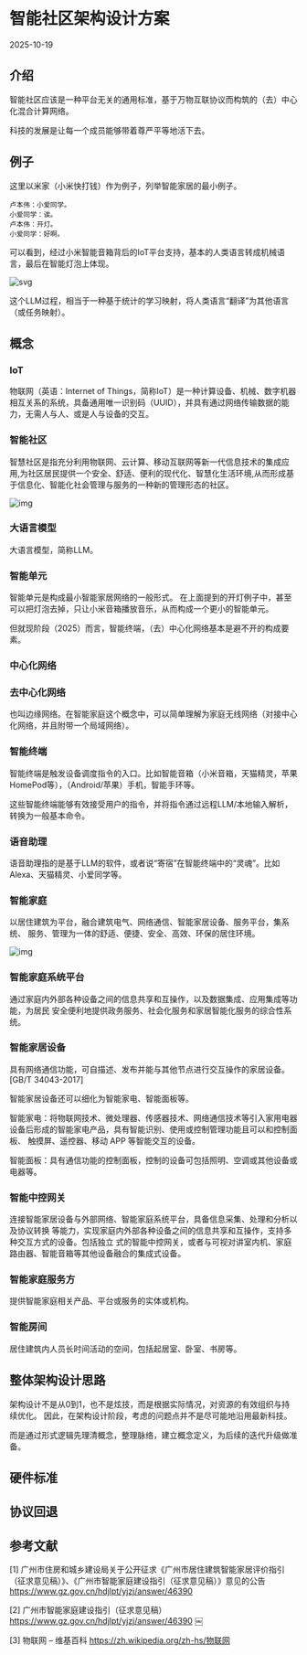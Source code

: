 # 智能社区架构设计方案

2025-10-19

## 介绍

智能社区应该是一种平台无关的通用标准，基于万物互联协议而构筑的（去）中心化混合计算网络。

科技的发展是让每一个成员能够带着尊严平等地活下去。

## 例子

这里以米家（小米快打钱）作为例子，列举智能家居的最小例子。

```LLM
卢本伟：小爱同学。
小爱同学：诶。
卢本伟：开灯。
小爱同学：好啊。
```

可以看到，经过小米智能音箱背后的IoT平台支持，基本的人类语言转成机械语言，最后在智能灯泡上体现。

![svg](img/light.png)

这个LLM过程，相当于一种基于统计的学习映射，将人类语言“翻译”为其他语言（或任务映射）。

## 概念

### IoT

物联网（英语：Internet of Things，简称IoT）是一种计算设备、机械、数字机器相互关系的系统，具备通用唯一识别码（UUID），并具有通过网络传输数据的能力，无需人与人、或是人与设备的交互。

### 智能社区

智慧社区是指充分利用物联网、云计算、移动互联网等新一代信息技术的集成应用,为社区居民提供一个安全、舒适、便利的现代化、智慧化生活环境,从而形成基于信息化、智能化社会管理与服务的一种新的管理形态的社区。

![img](img/community.png)

### 大语言模型

大语言模型，简称LLM。

### 智能单元

智能单元是构成最小智能家居网络的一般形式。
在上面提到的开灯例子中，甚至可以把灯泡去掉，只让小米音箱播放音乐，从而构成一个更小的智能单元。

但就现阶段（2025）而言，智能终端，（去）中心化网络基本是避不开的构成要素。

### 中心化网络

### 去中心化网络

也叫边缘网络。在智能家庭这个概念中，可以简单理解为家庭无线网络（对接中心化网络，并且附带一个局域网络）。

### 智能终端

智能终端是触发设备调度指令的入口。比如智能音箱（小米音箱，天猫精灵，苹果HomePod等），（Android/苹果）手机，智能手环等。

这些智能终端能够有效接受用户的指令，并将指令通过远程LLM/本地输入解析，转换为一般基本命令。

### 语音助理

语音助理指的是基于LLM的软件，或者说“寄宿”在智能终端中的“灵魂”。比如Alexa、天猫精灵、小爱同学等。

### 智能家庭

以居住建筑为平台，融合建筑电气、网络通信、智能家居设备、服务平台，集系统、
服务、管理为一体的舒适、便捷、安全、高效、环保的居住环境。

![img](img/smart_home.png)

### 智能家庭系统平台

通过家庭内外部各种设备之间的信息共享和互操作，以及数据集成、应用集成等功能，为居民
安全便利地提供政务服务、社会化服务和家居智能化服务的综合性系统。

### 智能家居设备

具有网络通信功能，可自描述、发布并能与其他节点进行交互操作的家居设备。
[GB/T 34043-2017]

智能家居设备还可以细化为智能家电、智能面板等。

智能家电：将物联网技术、微处理器、传感器技术、网络通信技术等引入家用电器
设备后形成的智能家电产品，具有智能识别、使用或控制管理功能且可以和控制面板、
触摸屏、遥控器、移动 APP 等智能交互的设备。

智能面板：具有通信功能的控制面板，控制的设备可包括照明、空调或其他设备或电器等。

### 智能中控网关

连接智能家居设备与外部网络、智能家庭系统平台，具备信息采集、处理和分析以及协议转换
等能力，实现家庭内外部各种设备之间的信息共享和互操作，支持多种交互方式的设备。包括独立
式的智能中控网关，或者与可视对讲室内机、家庭路由器、智能音箱等其他设备融合的集成式设备。

### 智能家庭服务方

提供智能家庭相关产品、平台或服务的实体或机构。

### 智能房间

居住建筑内人员长时间活动的空间，包括起居室、卧室、书房等。

## 整体架构设计思路

架构设计不是从0到1，也不是炫技，而是根据实际情况，对资源的有效组织与持续优化。
因此，在架构设计阶段，考虑的问题点并不是尽可能地沿用最新科技。

而是通过形式逻辑先理清概念，整理脉络，建立概念定义，为后续的迭代升级做准备。

## 硬件标准

## 协议回退

## 参考文献

[1] 
广州市住房和城乡建设局关于公开征求《广州市居住建筑智能家居评价指引（征求意见稿）》、《广州市智能家庭建设指引（征求意见稿）》意见的公告
https://www.gz.gov.cn/hdjlpt/yjzj/answer/46390

[2] 
广州市智能家庭建设指引（征求意见稿）
https://www.gz.gov.cn/hdjlpt/yjzj/answer/46390  ￼

[3] 
物联网 – 维基百科
https://zh.wikipedia.org/zh-hs/物联网 





